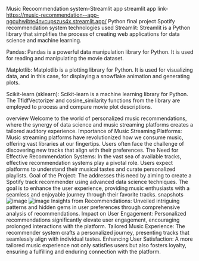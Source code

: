 Music Recoommendation system-Streamlit app
streamlit app link-https://music-recommendation--app-ngcuhwibte4nvcupszus4x.streamlit.app/
Python final project
Spotify recommendation system
technologies used
Streamlit: Streamlit is a Python library that simplifies the process of creating web applications for data science and machine learning.

Pandas: Pandas is a powerful data manipulation library for Python. It is used for reading and manipulating the movie dataset.

Matplotlib: Matplotlib is a plotting library for Python. It is used for visualizing data, and in this case, for displaying a snowflake animation and generating plots.

Scikit-learn (sklearn): Scikit-learn is a machine learning library for Python. The TfidfVectorizer and cosine_similarity functions from the library are employed to process and compare movie plot descriptions.

overview
Welcome to the world of personalized music recommendations, where the synergy of data science and music streaming platforms creates a tailored auditory experience.
Importance of Music Streaming Platforms:
Music streaming platforms have revolutionized how we consume music, offering vast libraries at our fingertips.
Users often face the challenge of discovering new tracks that align with their preferences.
The Need for Effective Recommendation Systems:
In the vast sea of available tracks, effective recommendation systems play a pivotal role.
Users expect platforms to understand their musical tastes and curate personalized playlists.
Goal of the Project:
The addresses this need by aiming to create a Spotify track recommender using advanced data science techniques.
The goal is to enhance the user experience, providing music enthusiasts with a seamless and enjoyable journey through their favorite tracks.
snapshots
![image](https://github.com/sumedh1710/Python-project/assets/64302716/97fed9c9-d44c-4da9-babe-175d1b9c0b90)
![image](https://github.com/sumedh1710/Python-project/assets/64302716/50e2425d-756f-406e-b619-f215210abdd9)
Insights from Recommendations:
Unveiled intriguing patterns and hidden gems in user preferences through comprehensive analysis of recommendations.
Impact on User Engagement:
Personalized recommendations significantly elevate user engagement, encouraging prolonged interactions with the platform.
Tailored Music Experience:
The recommender system crafts a personalized journey, presenting tracks that seamlessly align with individual tastes.
Enhancing User Satisfaction:
A more tailored music experience not only satisfies users but also fosters loyalty, ensuring a fulfilling and enduring connection with the platform.






